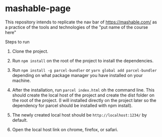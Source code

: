 # mashable-page

This repository intends to replicate the nav bar of https://mashable.com/ as a practice of the tools and technologies of the "put name of the course here"

Steps to run

1. Clone the project.

2. Run `npm install` on the root of the project to install the dependencies.

3. Run `npm install -g parcel-bundler` or `yarn global add parcel-bundler` depending on what package manager you have installed on your machine.

4. After the installation, run `parcel index.html` oh the command line. This should create the local host of the project and create the dist folder on the root of the project.
   (I will installed directly on the project later so the dependency for parcel should be installed with npm install).

5. The newly created local host should be `http://localhost:1234/` by default.

6. Open the local host link on chrome, firefox, or safari.
